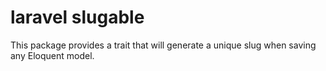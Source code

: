 # laravel slugable
 This package provides a trait that will generate a unique slug when saving any Eloquent model.
